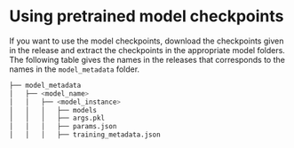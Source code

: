 # Using pretrained model checkpoints

If you want to use the model checkpoints, download the checkpoints given in the release and extract the checkpoints in the appropriate model folders.
The following table gives the names in the releases that corresponds to the names in the ```model_metadata``` folder.



```bash
├── model_metadata
│   ├── <model_name>
│   │   ├── <model_instance>
│   │   │   ├── models
│   │   │   ├── args.pkl
│   │   │   ├── params.json
│   │   │   ├── training_metadata.json
```
